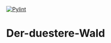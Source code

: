 [![Pylint](https://github.com/Kaiser08Jonas/Der-duestere-Wald/actions/workflows/pylint.yml/badge.svg)](https://github.com/Kaiser08Jonas/Der-duestere-Wald/actions/workflows/pylint.yml)
# Der-duestere-Wald
